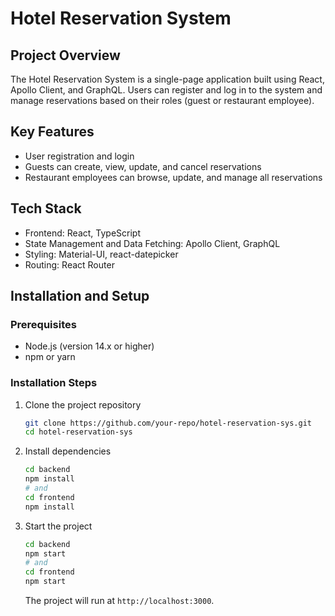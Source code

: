 # Hotel Reservation System

## Project Overview
The Hotel Reservation System is a single-page application built using React, Apollo Client, and GraphQL. Users can register and log in to the system and manage reservations based on their roles (guest or restaurant employee).

## Key Features
- User registration and login
- Guests can create, view, update, and cancel reservations
- Restaurant employees can browse, update, and manage all reservations

## Tech Stack
- Frontend: React, TypeScript
- State Management and Data Fetching: Apollo Client, GraphQL
- Styling: Material-UI, react-datepicker
- Routing: React Router

## Installation and Setup

### Prerequisites
- Node.js (version 14.x or higher)
- npm or yarn

### Installation Steps
1. Clone the project repository
    ```bash
    git clone https://github.com/your-repo/hotel-reservation-sys.git
    cd hotel-reservation-sys
    ```

2. Install dependencies
    ```bash
    cd backend
    npm install
    # and
    cd frontend
    npm install
    ```

3. Start the project
    ```bash
    cd backend
    npm start
    # and
    cd frontend
    npm start
    ```

    The project will run at `http://localhost:3000`.